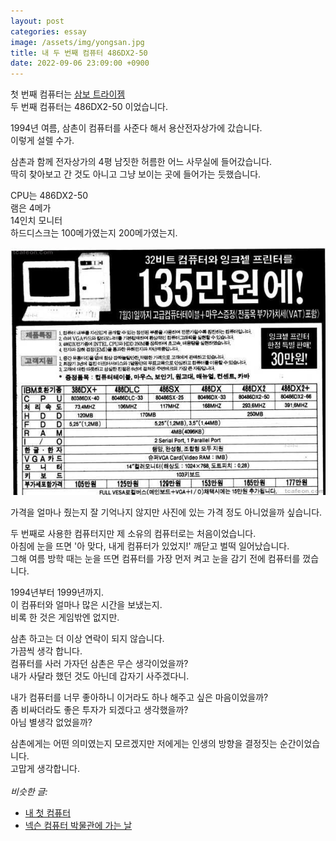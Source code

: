```yaml
---
layout: post
categories: essay
image: /assets/img/yongsan.jpg
title: 내 두 번째 컴퓨터 486DX2-50
date: 2022-09-06 23:09:00 +0900
---
```


첫 번째 컴퓨터는 [삼보 트라이젬](/essay/2021/08/23/%EC%B2%AB-%EC%BB%B4%ED%93%A8%ED%84%B0%EC%9D%98-%EC%B6%94%EC%96%B5.html)  
두 번째 컴퓨터는 486DX2-50 이었습니다.

1994년 여름, 삼촌이 컴퓨터를 사준다 해서 용산전자상가에 갔습니다.  
이렇게 설렐 수가.

삼촌과 함께 전자상가의 4평 남짓한 허름한 어느 사무실에 들어갔습니다.  
딱히 찾아보고 간 것도 아니고 그냥 보이는 곳에 들어가는 듯했습니다.  

CPU는 486DX2-50  
램은 4메가   
14인치 모니터  
하드디스크는 100메가였는지 200메가였는지.

![](/assets/img/486.jpg)

가격을 얼마나 줬는지 잘 기억나지 않지만 사진에 있는 가격 정도 아니었을까 싶습니다.

두 번째로 사용한 컴퓨터지만 제 소유의 컴퓨터로는 처음이었습니다.  
아침에 눈을 뜨면 '아 맞다, 내게 컴퓨터가 있었지!' 깨닫고 벌떡 일어났습니다.  
그해 여름 방학 때는 눈을 뜨면 컴퓨터를 가장 먼저 켜고 눈을 감기 전에 컴퓨터를 껐습니다.

1994년부터 1999년까지.  
이 컴퓨터와 얼마나 많은 시간을 보냈는지.  
비록 한 것은 게임밖엔 없지만.  

삼촌 하고는 더 이상 연락이 되지 않습니다.  
가끔씩 생각 합니다.  
컴퓨터를 사러 가자던 삼촌은 무슨 생각이었을까?  
내가 사달라 했던 것도 아닌데 갑자기 사주겠다니.

내가 컴퓨터를 너무 좋아하니 이거라도 하나 해주고 싶은 마음이었을까?  
좀 비싸더라도 좋은 투자가 되겠다고 생각했을까?  
아님 별생각 없었을까?

삼촌에게는 어떤 의미였는지 모르겠지만 저에게는 인생의 방향을 결정짓는 순간이었습니다.  
고맙게 생각합니다.
<br>
<br>
*비슷한 글:*
* [내 첫 컴퓨터](/essay/2021/08/23/첫-컴퓨터의-추억.html)
* [넥슨 컴퓨터 박물관에 가는 날](https://brunch.co.kr/@buildingking/107)